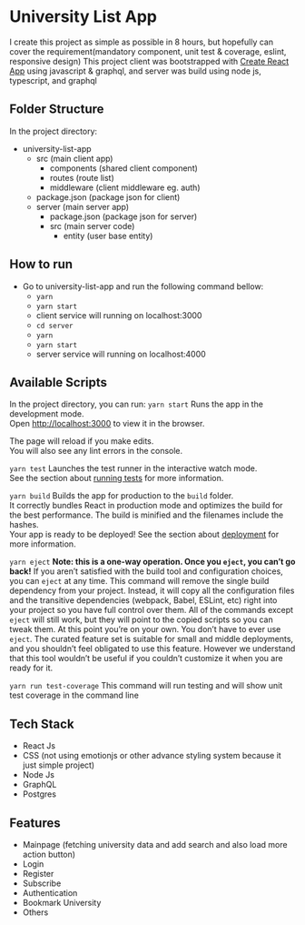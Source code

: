 # University List App
I create this project as simple as possible in 8 hours, but hopefully can cover the requirement(mandatory component, unit test & coverage, eslint, responsive design)
This project client was bootstrapped with [Create React App](https://github.com/facebook/create-react-app) using javascript & graphql, and server was build using node js, typescript, and graphql

## Folder Structure
In the project directory:
- university-list-app
    - src (main client app)
        - components (shared client component)
        - routes (route list)
        - middleware (client middleware eg. auth)
    - package.json (package json for client)
    - server (main server app)
        - package.json (package json for server)
        - src (main server code)
            - entity (user base entity)

## How to run 
- Go to university-list-app and run the following command bellow: 
  - `yarn`
  - `yarn start`
  - client service will running on localhost:3000
  - `cd server`
  - `yarn`
  - `yarn start`
  - server service will running on localhost:4000

## Available Scripts
In the project directory, you can run:
`yarn start`
Runs the app in the development mode.\
Open [http://localhost:3000](http://localhost:3000) to view it in the browser.

The page will reload if you make edits.\
You will also see any lint errors in the console.

`yarn test`
Launches the test runner in the interactive watch mode.\
See the section about [running tests](https://facebook.github.io/create-react-app/docs/running-tests) for more information.

`yarn build`
Builds the app for production to the `build` folder.\
It correctly bundles React in production mode and optimizes the build for the best performance.
The build is minified and the filenames include the hashes.\
Your app is ready to be deployed!
See the section about [deployment](https://facebook.github.io/create-react-app/docs/deployment) for more information.

`yarn eject`
**Note: this is a one-way operation. Once you `eject`, you can’t go back!**
If you aren’t satisfied with the build tool and configuration choices, you can `eject` at any time. This command will remove the single build dependency from your project.
Instead, it will copy all the configuration files and the transitive dependencies (webpack, Babel, ESLint, etc) right into your project so you have full control over them. All of the commands except `eject` will still work, but they will point to the copied scripts so you can tweak them. At this point you’re on your own.
You don’t have to ever use `eject`. The curated feature set is suitable for small and middle deployments, and you shouldn’t feel obligated to use this feature. However we understand that this tool wouldn’t be useful if you couldn’t customize it when you are ready for it.

`yarn run test-coverage`
This command will run testing and will show unit test coverage in the command line

## Tech Stack
- React Js
- CSS (not using emotionjs or other advance styling system because it just simple project)
- Node Js
- GraphQL
- Postgres

## Features
- Mainpage (fetching university data and add search and also load more action button)
- Login 
- Register
- Subscribe
- Authentication
- Bookmark University
- Others
